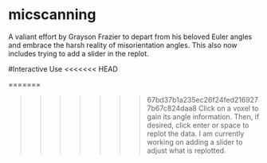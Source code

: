 # micscanning

A valiant effort by Grayson Frazier to depart from his beloved Euler angles and embrace the harsh reality of misorientation angles.  This also now includes trying to add a slider in the replot.

#Interactive Use
<<<<<<< HEAD

=======
>>>>>>> 67bd37b1a235ec26f24fed2169277b67c824daa8
Click on a voxel to gain its angle information.  Then, if desired, click enter or space to replot the data.  I am currently working on adding a slider to adjust what is replotted.
